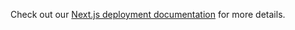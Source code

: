 

Check out our [Next.js deployment documentation](https://nextjs.org/docs/deployment) for more details.
